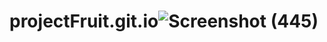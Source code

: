 # projectFruit.git.io![Screenshot (445)](https://user-images.githubusercontent.com/110964730/194246431-15818961-a75d-4a08-962e-d53e6486e12b.png)
